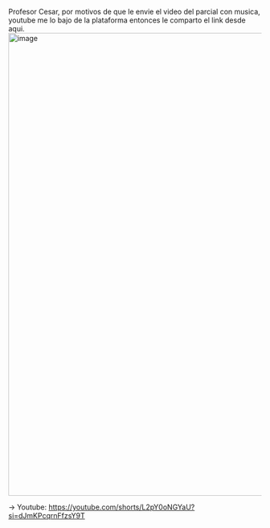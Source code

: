 Profesor Cesar, por motivos de que le envie el video del parcial con musica, youtube me lo bajo de la plataforma entonces le comparto el link desde aqui.
<img width="920" alt="image" src="https://github.com/user-attachments/assets/1e72eb4f-8976-45fe-a2fc-36abeff482ac" />


-> Youtube: https://youtube.com/shorts/L2pY0oNGYaU?si=dJmKPcqrnFfzsY9T

